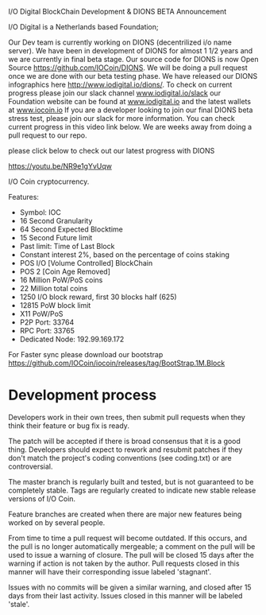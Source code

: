 I/O Digital BlockChain Development & DIONS BETA Announcement 


I/O Digital is a Netherlands based Foundation;

Our Dev team is currently working on DIONS (decentrilized i/o name server). We have been in development of DIONS for almost 1 1/2 years and we are currently in final beta stage. Our source code for DIONS is now Open Source https://github.com/IOCoin/DIONS. We will be doing a pull request once we are done with our beta testing phase. We have released our DIONS infographics here http://www.iodigital.io/dions/. To check on current progress please join our slack channel www.iodigital.io/slack our Foundation website can be found at www.iodigital.io and the latest wallets at www.iocoin.io If you are a developer looking to join our final DIONS beta stress test, please join our slack for more information.  You can check current progress in this video link below. We are weeks away from doing a pull request to our repo. 

please click below to check out our latest progress with DIONS

https://youtu.be/NR9e1gYvUqw

  


I/O Coin cryptocurrency.

Features:
* Symbol: IOC
* 16 Second Granularity
* 64 Second Expected Blocktime
* 15 Second Future limit
* Past limit: Time of Last Block
* Constant interest 2%, based on the percentage of coins staking
* POS I/O [Volume Controlled] BlockChain
* POS 2 [Coin Age Removed]
* 16 Million PoW/PoS coins
* 22 Million total coins
* 1250 I/O block reward, first 30 blocks half (625)
* 12815 PoW block limit
* X11 PoW/PoS
* P2P Port: 33764
* RPC Port: 33765
* Dedicated Node: 192.99.169.172

For Faster sync please download our bootstrap https://github.com/IOCoin/iocoin/releases/tag/BootStrap.1M.Block

Development process
===========================

Developers work in their own trees, then submit pull requests when
they think their feature or bug fix is ready.

The patch will be accepted if there is broad consensus that it is a
good thing.  Developers should expect to rework and resubmit patches
if they don't match the project's coding conventions (see coding.txt)
or are controversial.

The master branch is regularly built and tested, but is not guaranteed
to be completely stable. Tags are regularly created to indicate new
stable release versions of I/O Coin.

Feature branches are created when there are major new features being
worked on by several people.

From time to time a pull request will become outdated. If this occurs, and
the pull is no longer automatically mergeable; a comment on the pull will
be used to issue a warning of closure. The pull will be closed 15 days
after the warning if action is not taken by the author. Pull requests closed
in this manner will have their corresponding issue labeled 'stagnant'.

Issues with no commits will be given a similar warning, and closed after
15 days from their last activity. Issues closed in this manner will be
labeled 'stale'.
